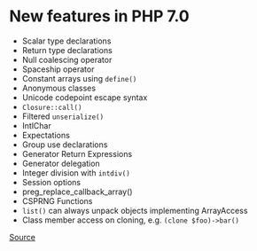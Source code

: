 # New features in PHP 7.0

- Scalar type declarations
- Return type declarations
- Null coalescing operator
- Spaceship operator
- Constant arrays using `define()`
- Anonymous classes
- Unicode codepoint escape syntax
- `Closure::call()`
- Filtered `unserialize()`
- IntlChar
- Expectations
- Group use declarations
- Generator Return Expressions
- Generator delegation
- Integer division with `intdiv()`
- Session options
- preg_replace_callback_array()
- CSPRNG Functions
- `list()` can always unpack objects implementing ArrayAccess
- Class member access on cloning, e.g. `(clone $foo)->bar()`

[Source](http://php.net/manual/en/migration70.new-features.php)